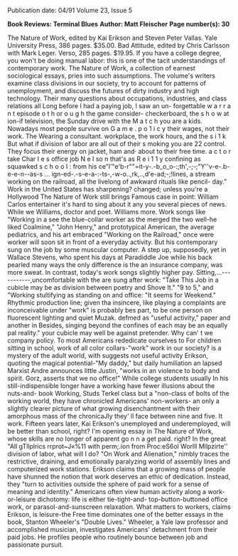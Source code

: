 Publication date: 04/91
Volume 23, Issue 5

**Book Reviews: Terminal Blues**
**Author: Matt Fleischer**
**Page number(s): 30**

The Nature of Work, edited by Kai 
Erikson and Steven Peter Vallas. Yale 
University Press, 386 pages. $35.00. 
Bad Attitude, edited by Chris Carlsson 
with Mark Leger. Verso, 285 pages. 
$19.95. 
If you have a college degree, you 
won't be doing manual labor: this is 
one of the tacit understandings of 
contemporary work. The Nature of 
Work, 
a 
collection of earnest 
sociological essays, pries into such 
assumptions. The volume's writers 
examine class divisions in our society, 
try to account for patterns of 
unemployment, and discuss the futures 
of dirty industry and high technology. 
Their 
many 
questions 
about 
occupations, industries, and class 
relations all 
Long before I had a paying job, I saw 
an 
un-
forgettable 
w a r r a n t 
episode o 
t h or o u g h 
the game 
consider-
checkerboard, 
the 
s h o w 
at ion-if 
television, the Sunday drive with the 
M a t c h 
you are a 
kids. Nowadays most people survive on 
G a m e . 
p o 1 i c y 
their wages, not their work. The 
Wearing a 
consultant. 
workplace, the work hours, and the 
s 
i 
1 k 
But what if 
division of labor are all out of their 
s moking 
you are 22 
control. They focus their energy on 
jacket, ham 
and· about to 
their free time. 
a c t o r 
take 
Char I e s 
office job 
N e I so n 
that's 
as 
R e i 1 1 y 
confining as 
squawked 
s c h o o I : 
from his ce"l'"e'b-r""=it-y-.-b_o_o-:;th',-;-;"Y''v-e-.b-e-e-n--as-s ... 
ign-ed-.-s-e-a-:-ts-,-w-o..,rk,..,d'e-ad;-;!lines, a stream 
working on the railroad, all the livelong 
of awkward rituals like pencil-
day." Work in the United States has 
sharpening? 
changed; unless you're a Hollywood 
The Nature of Work still brings 
Famous case in point: William Carlos 
entertainer it's hard to sing about it any 
you several pieces of news. While we 
Williams, doctor and poet. Williams 
more. Work songs like "Working in a 
see the blue-collar worker as the 
merged the two well-he liked 
Coalmine," "John Henry," and 
prototypical American, the average 
pediatrics, and his art embraced 
"Working on the Railroad," once were 
worker will soon sit in front of a 
everyday activity. But his contemporary 
sung on the job by some muscular 
computer. A step up, supposedly, yet in 
Wallace Stevens, who spent his days at 
Paradiddle Joe while his back pearled 
many ways the only difference is the 
an insurance company, was more 
sweat. In contrast, today's work songs 
slightly higher pay. Sitting,...-----------,uncomfortable with the 
are sung after work: "Take This Job 
in a cubicle may be as 
division between poetry 
and Shove It." "9 to 5," and "Working 
stultifying as standing on 
and office: "It seems 
for 
Weekend." 
Rhythmic 
production line; given tha 
insincere, like playing a 
complaints are inconceivable under 
"work" is probably bes 
part, to be one person on 
fluorescent lighting and quiet Muzak. 
defmed as "useful activity," 
paper and another in 
Besides, singing beyond the confines of 
each may be an equally pal 
reality." 
your cubicle may well be against 
pretender. 
Why 
can' t 
we 
company policy. 
To most Americans 
rededicate ourselves to 
For children sitting in school, work 
of all color collars-"work" 
work in our society? 
is a mystery of the adult world, with 
suggests not useful activity 
Erikson, quoting the 
magical potential-"My daddy," 
but daily humiliation an 
lapsed Marxist Andre 
announces little Justin, "works in an 
violence to body and spirit. 
Gorz, asserts that we no 
office!" While college students usually 
In his still-indispensible 
longer have a working 
have fewer illusions about the nuts-and-
book Working, Studs Terkel 
class but a "non-class of 
bolts of the working world, they have 
chronicled Americans' 
non-workers- an 
only a slightly clearer picture of what 
growing disenchantment with their 
amorphous mass of the chronicaJly 
they' ll face between nine and five. It 
work. Fifteen years later, Kai Erikson's 
unemployed and underemployed, 
will be better than school, right? I'm 
opening essay in The Nature of Work, 
whose skills are no longer of apparent 
go n n a get paid. right? In the great 
"All gTllplrics rrprot~J«%11 with perm;.ion from Proc:eS6ol Worlll Mllpzirte'' 
division of labor, what will I do? 
"On Work and Alienation," nimbly 
traces the restrictive, draining, and 
emotionally paralyzing world of 
assembly lines and computerized work 
stations. Erikson claims that a growing 
mass of people have shunned the notion 
that work deserves an ethic of 
dedication. Instead, they "turn to 
activities outside the sphere of paid 
work for a sense of meaning and 
identity." 
Americans often view human 
activity along a work-or-leisure 
dichotomy: life is either tie-tight-and-
top-button-buttoned office work, or 
parasol-and-sunscreen relaxation. What 
matters to workers, claims Erikson, is 
leisure-the 
Free time dominates one of the 
better essays in the book, Stanton 
Wheeler's "Double Lives." Wheeler, a 
Yale law professor and accomplished 
musician, investigates Americans' 
detachment from their paid jobs. He 
profiles people who routinely bounce 
between job and passionate pursuit.